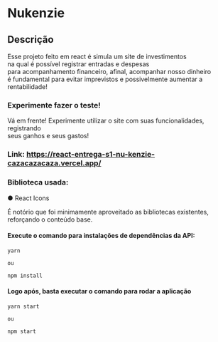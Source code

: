 # Nukenzie

## Descrição

Esse projeto feito em react é simula um site de investimentos\
na qual é possível registrar entradas e despesas\
para acompanhamento financeiro, afinal, acompanhar nosso dinheiro\
é fundamental para evitar imprevistos e possivelmente aumentar a rentabilidade!

### Experimente fazer o teste!

Vá em frente! Experimente utilizar o site com suas funcionalidades, registrando\
seus ganhos e seus gastos!

### Link: https://react-entrega-s1-nu-kenzie-cazacazacaza.vercel.app/

### Biblioteca usada:

● React Icons

É notório que foi minimamente aproveitado as bibliotecas existentes, reforçando o conteúdo base.

#### Execute o comando para instalações de dependências da API:

```
yarn

ou

npm install
```
#### Logo após, basta executar o comando para rodar a aplicação

```
yarn start

ou

npm start
```
